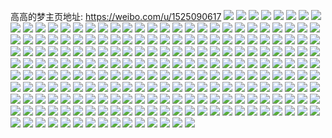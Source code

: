 高高的梦主页地址: https://weibo.com/u/1525090617 
![](https://wx4.sinaimg.cn/mw2000/5ae70939gy1h8qxv9watkj23402c01kz.jpg) 
![](https://wx4.sinaimg.cn/mw2000/5ae70939gy1h8qtasy57wj23402c0u0x.jpg) 
![](https://wx4.sinaimg.cn/mw2000/5ae70939gy1h8qtb3obl2j21hc0u0jvr.jpg) 
![](https://wx4.sinaimg.cn/mw2000/5ae70939gy1h8l6dlj5mzj22c03407wj.jpg) 
![](https://wx4.sinaimg.cn/mw2000/5ae70939gy1h8j1botvurj20le0fmdgz.jpg) 
![](https://wx4.sinaimg.cn/mw2000/5ae70939gy1h8f58boj29j20u01hc19p.jpg) 
![](https://wx4.sinaimg.cn/mw2000/5ae70939gy1h89ojlpdcpj21hc0u0dib.jpg) 
![](https://wx4.sinaimg.cn/mw2000/5ae70939gy1h88jrdvigij213u0tugs3.jpg) 
![](https://wx4.sinaimg.cn/mw2000/5ae70939gy1h7z8hzcju4j213u0tth30.jpg) 
![](https://wx4.sinaimg.cn/mw2000/5ae70939gy1h7z8i6tuukj213u0ttk9l.jpg) 
![](https://wx4.sinaimg.cn/mw2000/5ae70939gy1h7xy0gug1aj21hc0u0ak8.jpg) 
![](https://wx4.sinaimg.cn/mw2000/5ae70939gy1h7wwy2lmi3j23402c0qv6.jpg) 
![](https://wx4.sinaimg.cn/mw2000/5ae70939gy1h7wwy4gg7bj23402c0e82.jpg) 
![](https://wx4.sinaimg.cn/mw2000/5ae70939gy1h7vob7hu6qj20u00tvwgt.jpg) 
![](https://wx4.sinaimg.cn/mw2000/5ae70939gy1h7vodu0d9bj22c0340kjl.jpg) 
![](https://wx4.sinaimg.cn/mw2000/5ae70939gy1h7vpftxbjmj22c0340e82.jpg) 
![](https://wx4.sinaimg.cn/mw2000/5ae70939gy1h7vq8d7i7bj20u00uotb5.jpg) 
![](https://wx4.sinaimg.cn/mw2000/5ae70939gy1h7vav1bwedj22c0340kjm.jpg) 
![](https://wx4.sinaimg.cn/mw2000/5ae70939gy1h7uj3xuoorj22c03401kx.jpg) 
![](https://wx4.sinaimg.cn/mw2000/5ae70939gy1h7uj3yz30qj22c03404p6.jpg) 
![](https://wx4.sinaimg.cn/mw2000/5ae70939gy1h7t2szlfxcj20tu13fgvn.jpg) 
![](https://wx4.sinaimg.cn/mw2000/5ae70939gy1h7r90cf5wfj21f70d6dks.jpg) 
![](https://wx4.sinaimg.cn/mw2000/5ae70939gy1h7oox9fujrj20tu13un2s.jpg) 
![](https://wx4.sinaimg.cn/mw2000/5ae70939gy1h7ooxrn2j5j20tu13un5e.jpg) 
![](https://wx4.sinaimg.cn/mw2000/5ae70939gy1h7nlbf5pvqj22c0340npd.jpg) 
![](https://wx4.sinaimg.cn/mw2000/5ae70939gy1h7nlbhir1wj23402c01ky.jpg) 
![](https://wx4.sinaimg.cn/mw2000/5ae70939gy1h7nlbjmlv3j23402c0qv5.jpg) 
![](https://wx4.sinaimg.cn/mw2000/5ae70939gy1h7ld790dsej22c03404qq.jpg) 
![](https://wx4.sinaimg.cn/mw2000/5ae70939gy1h7ld7b3r1lj23402c07wh.jpg) 
![](https://wx4.sinaimg.cn/mw2000/5ae70939gy1h7ld7ce3nzj23402c0npd.jpg) 
![](https://wx4.sinaimg.cn/mw2000/5ae70939gy1h7j0bg2da1j23402c0u0x.jpg) 
![](https://wx4.sinaimg.cn/mw2000/5ae70939gy1h7j0bdkie4j23402c01ky.jpg) 
![](https://wx4.sinaimg.cn/mw2000/5ae70939gy1h7glqucutqj23402c0kjl.jpg) 
![](https://wx4.sinaimg.cn/mw2000/5ae70939gy1h7glqxcvawj23402c0kjl.jpg) 
![](https://wx4.sinaimg.cn/mw2000/5ae70939gy1h7glqz807fj23402c0e81.jpg) 
![](https://wx4.sinaimg.cn/mw2000/5ae70939gy1h7glqr8d97j22c0340x6p.jpg) 
![](https://wx4.sinaimg.cn/mw2000/5ae70939gy1h7gkcak3k2j20j90sgdi1.jpg) 
![](https://wx4.sinaimg.cn/mw2000/5ae70939gy1h7gkca32zcj20qd0pdjv6.jpg) 
![](https://wx4.sinaimg.cn/mw2000/5ae70939gy1h7fj8gm5hvj23402c04qq.jpg) 
![](https://wx4.sinaimg.cn/mw2000/5ae70939gy1h7fj8ehnhpj23402c0qv5.jpg) 
![](https://wx4.sinaimg.cn/mw2000/5ae70939gy1h7e8s0ilj8j23402c04qq.jpg) 
![](https://wx4.sinaimg.cn/mw2000/5ae70939gy1h7e8ryeldgj23402c0kjl.jpg) 
![](https://wx4.sinaimg.cn/mw2000/5ae70939gy1h7e8s2sa6sj23402c0kjl.jpg) 
![](https://wx4.sinaimg.cn/mw2000/5ae70939gy1h79tg6l60pj23402c0hdt.jpg) 
![](https://wx4.sinaimg.cn/mw2000/5ae70939gy1h79tg89qj1j22c0340e82.jpg) 
![](https://wx4.sinaimg.cn/mw2000/5ae70939gy1h79tg5ffd4j23402c0u0x.jpg) 
![](https://wx4.sinaimg.cn/mw2000/5ae70939gy1h78mseurx3j20lc0sgwqv.jpg) 
![](https://wx4.sinaimg.cn/mw2000/5ae70939gy1h78mscqo3uj23402c0kjl.jpg) 
![](https://wx4.sinaimg.cn/mw2000/5ae70939gy1h78msdzbx8j23402c0hdt.jpg) 
![](https://wx4.sinaimg.cn/mw2000/5ae70939gy1h786riy8dcj20n00uotbt.jpg) 
![](https://wx4.sinaimg.cn/mw2000/5ae70939gy1h77cj6teifj23402c0hdt.jpg) 
![](https://wx4.sinaimg.cn/mw2000/5ae70939gy1h77cj4hftlj23402c0x6p.jpg) 
![](https://wx4.sinaimg.cn/mw2000/5ae70939gy1h77ck15eilj20u01sxwmd.jpg) 
![](https://wx4.sinaimg.cn/mw2000/5ae70939gy1h76b22gycqj22c03401ky.jpg) 
![](https://wx4.sinaimg.cn/mw2000/5ae70939gy1h76b25nj6uj22c0340npe.jpg) 
![](https://wx4.sinaimg.cn/mw2000/5ae70939gy1h76b27l4amj23402c0e81.jpg) 
![](https://wx4.sinaimg.cn/mw2000/5ae70939gy1h76b29ruzej23402c07wi.jpg) 
![](https://wx4.sinaimg.cn/mw2000/5ae70939gy1h765v6tehej20hs0a075w.jpg) 
![](https://wx4.sinaimg.cn/mw2000/5ae70939gy1h7662am4knj20hs08r0tv.jpg) 
![](https://wx4.sinaimg.cn/mw2000/5ae70939gy1h7662awnjkj20j60b1gnr.jpg) 
![](https://wx4.sinaimg.cn/mw2000/5ae70939gy1h7662b6rftj20hs0a0dhg.jpg) 
![](https://wx4.sinaimg.cn/mw2000/5ae70939gy1h73ydb2qukj23402c0hdu.jpg) 
![](https://wx4.sinaimg.cn/mw2000/5ae70939gy1h73yd8tehdj23402c0hdt.jpg) 
![](https://wx4.sinaimg.cn/mw2000/5ae70939gy1h73ydcxxt8j23402c0hdt.jpg) 
![](https://wx4.sinaimg.cn/mw2000/5ae70939gy1h73npet23zj20yi0emqd8.jpg) 
![](https://wx4.sinaimg.cn/mw2000/5ae70939gy1h72stg5vbtj23402c0b29.jpg) 
![](https://wx4.sinaimg.cn/mw2000/5ae70939gy1h72sticvupj23402c07wh.jpg) 
![](https://wx4.sinaimg.cn/mw2000/5ae70939gy1h72stkb3l7j22c0340x6p.jpg) 
![](https://wx4.sinaimg.cn/mw2000/5ae70939gy1h72ste81pnj23402c0npd.jpg) 
![](https://wx4.sinaimg.cn/mw2000/5ae70939gy1h71flfsa7nj213u0ttqr3.jpg) 
![](https://wx4.sinaimg.cn/mw2000/5ae70939gy1h71flim0uqj22c03404qr.jpg) 
![](https://wx4.sinaimg.cn/mw2000/5ae70939gy1h71flli1m5j22c0340kjn.jpg) 
![](https://wx4.sinaimg.cn/mw2000/5ae70939gy1h71fld9ixnj22c0340e82.jpg) 
![](https://wx4.sinaimg.cn/mw2000/5ae70939gy1h70m7hxfiij21ww1nctdr.jpg) 
![](https://wx4.sinaimg.cn/mw2000/5ae70939gy1h70h0zobdhj20u00scdi7.jpg) 
![](https://wx4.sinaimg.cn/mw2000/5ae70939gy1h6y6goi9w0j22c0340b2a.jpg) 
![](https://wx4.sinaimg.cn/mw2000/5ae70939gy1h6y6gr9gozj22c0340b2a.jpg) 
![](https://wx4.sinaimg.cn/mw2000/5ae70939gy1h6y6gsgl5cj22c0340dk3.jpg) 
![](https://wx4.sinaimg.cn/mw2000/5ae70939gy1h6y6gk9nn1j22c0340qe2.jpg) 
![](https://wx4.sinaimg.cn/mw2000/5ae70939gy1h6y6gubecnj22c0340x54.jpg) 
![](https://wx4.sinaimg.cn/mw2000/5ae70939gy1h6y6hojo0dj22c0340tqv.jpg) 
![](https://wx4.sinaimg.cn/mw2000/5ae70939gy1h6y3nbh8glj20wi1yck99.jpg) 
![](https://wx4.sinaimg.cn/mw2000/5ae70939gy1h6y3naa6bcj20wi1yc1ky.jpg) 
![](https://wx4.sinaimg.cn/mw2000/5ae70939gy1h6wx8wvabej22c0340u0x.jpg) 
![](https://wx4.sinaimg.cn/mw2000/5ae70939gy1h6wx8peuhvj23402c0kjl.jpg) 
![](https://wx4.sinaimg.cn/mw2000/5ae70939gy1h6wx8s4uqqj23402c0x6p.jpg) 
![](https://wx4.sinaimg.cn/mw2000/5ae70939gy1h6wx8ukll2j22c03401ky.jpg) 
![](https://wx4.sinaimg.cn/mw2000/5ae70939gy1h6wv585l1jj23402c0npf.jpg) 
![](https://wx4.sinaimg.cn/mw2000/5ae70939gy1h6w3zw4ionj23402c0hdu.jpg) 
![](https://wx4.sinaimg.cn/mw2000/5ae70939gy1h6tibjpwttj23402c0b29.jpg) 
![](https://wx4.sinaimg.cn/mw2000/5ae70939gy1h6tibm5mobj23402c0qv5.jpg) 
![](https://wx4.sinaimg.cn/mw2000/5ae70939gy1h6rbtv3ivjj20u0190wn4.jpg) 
![](https://wx4.sinaimg.cn/mw2000/5ae70939gy1h6r8vw4xxaj23402c04qq.jpg) 
![](https://wx4.sinaimg.cn/mw2000/5ae70939gy1h6r8vy9nspj23402c0qv5.jpg) 
![](https://wx4.sinaimg.cn/mw2000/5ae70939gy1h6r8vzzwcmj23402c0e81.jpg) 
![](https://wx4.sinaimg.cn/mw2000/5ae70939gy1h6pm7knamoj23402c0qv6.jpg) 
![](https://wx4.sinaimg.cn/mw2000/5ae70939gy1h6pm7j7u25j22c0340npe.jpg) 
![](https://wx4.sinaimg.cn/mw2000/5ae70939gy1h6oydtbnt0j23402c0u0x.jpg) 
![](https://wx4.sinaimg.cn/mw2000/5ae70939gy1h6oydr0b9tj22c0340qv5.jpg) 
![](https://wx4.sinaimg.cn/mw2000/5ae70939gy1h6mme52v7ij22c0340e82.jpg) 
![](https://wx4.sinaimg.cn/mw2000/5ae70939gy1h6mme2mem3j23402c0hdt.jpg) 
![](https://wx4.sinaimg.cn/mw2000/5ae70939gy1h6lqfrpgi0j22c0340u0y.jpg) 
![](https://wx4.sinaimg.cn/mw2000/5ae70939gy1h6lgpuamfrj23402c0kjl.jpg) 
![](https://wx4.sinaimg.cn/mw2000/5ae70939gy1h6lgpw2iupj23402c0b29.jpg) 
![](https://wx4.sinaimg.cn/mw2000/5ae70939gy1h6lgpxwltxj23402c0e81.jpg) 
![](https://wx4.sinaimg.cn/mw2000/5ae70939gy1h6lgpzutcnj23402c0e81.jpg) 
![](https://wx4.sinaimg.cn/mw2000/5ae70939gy1h6ld7fauu0j20v91von63.jpg) 
![](https://wx4.sinaimg.cn/mw2000/5ae70939gy1h6fpkq7hk8j23402c0hdt.jpg) 
![](https://wx4.sinaimg.cn/mw2000/5ae70939gy1h6fpko6ma9j22c0340b29.jpg) 
![](https://wx4.sinaimg.cn/mw2000/5ae70939gy1h6fpksatjhj22c0340b2a.jpg) 
![](https://wx4.sinaimg.cn/mw2000/5ae70939gy1h6ffvd8qhdj22c03404qq.jpg) 
![](https://wx4.sinaimg.cn/mw2000/5ae70939gy1h6ffvf3b2dj22c0340b2a.jpg) 
![](https://wx4.sinaimg.cn/mw2000/5ae70939gy1h6eo30k6w2j23402c0qv6.jpg) 
![](https://wx4.sinaimg.cn/mw2000/5ae70939gy1h6eo32a3dxj23402c0b29.jpg) 
![](https://wx4.sinaimg.cn/mw2000/5ae70939gy1h6eo2ylcmij22c0340e83.jpg) 
![](https://wx4.sinaimg.cn/mw2000/5ae70939gy1h6dgj0tcqcj20ij0ie41d.jpg) 
![](https://wx4.sinaimg.cn/mw2000/5ae70939gy1h6db9qdpvcj20wi1yc1kx.jpg) 
![](https://wx4.sinaimg.cn/mw2000/5ae70939gy1h6db85vcv7j20il0idtd3.jpg) 
![](https://wx4.sinaimg.cn/mw2000/5ae70939gy1h69v4sqic7j23402c0kjm.jpg) 
![](https://wx4.sinaimg.cn/mw2000/5ae70939gy1h69v4v2kuaj23402c0u0x.jpg) 
![](https://wx4.sinaimg.cn/mw2000/5ae70939gy1h69v4wyug9j23402c0e81.jpg) 
![](https://wx4.sinaimg.cn/mw2000/5ae70939gy1h69v4qdx1vj23402c07wi.jpg) 
![](https://wx4.sinaimg.cn/mw2000/5ae70939gy1h69rkh5bnlj22c0340e83.jpg) 
![](https://wx4.sinaimg.cn/mw2000/5ae70939gy1h69rkj9xnjj22c03401kz.jpg) 
![](https://wx4.sinaimg.cn/mw2000/5ae70939gy1h69rkl612tj22c03401kz.jpg) 
![](https://wx4.sinaimg.cn/mw2000/5ae70939gy1h69rkn4f9fj22c0340hdu.jpg) 
![](https://wx4.sinaimg.cn/mw2000/5ae70939gy1h69rkp1k9nj22c03404qr.jpg) 
![](https://wx4.sinaimg.cn/mw2000/5ae70939gy1h69rkesgsaj22c0340u0y.jpg) 
![](https://wx4.sinaimg.cn/mw2000/5ae70939gy1h66zqkwy7jj20yk1a2gpi.jpg) 
![](https://wx4.sinaimg.cn/mw2000/5ae70939gy1h65uzdwbxbj22c0340kjm.jpg) 
![](https://wx4.sinaimg.cn/mw2000/5ae70939gy1h65t4rzm8uj20u00mywqg.jpg) 
![](https://wx4.sinaimg.cn/mw2000/5ae70939gy1h5zh6j97ysj22c0340npe.jpg) 
![](https://wx4.sinaimg.cn/mw2000/5ae70939gy1h5zh6lcz7zj23402c07wi.jpg) 
![](https://wx4.sinaimg.cn/mw2000/5ae70939gy1h5zh6ntgo3j23402c04qp.jpg) 
![](https://wx4.sinaimg.cn/mw2000/5ae70939gy1h5zhd6sy4ej23402c0kjl.jpg) 
![](https://wx4.sinaimg.cn/mw2000/5ae70939gy1h5xrv7t8vuj22c03404qr.jpg) 
![](https://wx4.sinaimg.cn/mw2000/5ae70939gy1h5xpit8wzaj20wi1ycapv.jpg) 
![](https://wx4.sinaimg.cn/mw2000/5ae70939gy1h5tlyckpubj23402c0x6p.jpg) 
![](https://wx4.sinaimg.cn/mw2000/5ae70939gy1h5rft80rhqj23402c07wh.jpg) 
![](https://wx4.sinaimg.cn/mw2000/5ae70939gy1h5rft63pdwj23402c0kjl.jpg) 
![](https://wx4.sinaimg.cn/mw2000/5ae70939gy1h5rft9xb8sj23402c0kjl.jpg) 
![](https://wx4.sinaimg.cn/mw2000/5ae70939gy1h5rftc0aoij22c0340kjm.jpg) 
![](https://wx4.sinaimg.cn/mw2000/5ae70939gy1h5p781fiydj23402c07wk.jpg) 
![](https://wx4.sinaimg.cn/mw2000/5ae70939gy1h5p77z8vd4j22c0340b2c.jpg) 
![](https://wx4.sinaimg.cn/mw2000/5ae70939gy1h5mt4ptxadj20i20le0us.jpg) 
![](https://wx4.sinaimg.cn/mw2000/5ae70939gy1h5lm045trnj22c0340e82.jpg) 
![](https://wx4.sinaimg.cn/mw2000/5ae70939gy1h5lm01mdcwj23402c0x6p.jpg) 
![](https://wx4.sinaimg.cn/mw2000/5ae70939gy1h5jft117bkj20e60amgmf.jpg) 
![](https://wx4.sinaimg.cn/mw2000/5ae70939gy1h5ia38mbmxj22c0340u0y.jpg) 
![](https://wx4.sinaimg.cn/mw2000/5ae70939gy1h5gzpl5vabj23402c0hdt.jpg) 
![](https://wx4.sinaimg.cn/mw2000/5ae70939gy1h5gzpjdjdoj22c0340u0y.jpg) 
![](https://wx4.sinaimg.cn/mw2000/5ae70939gy1h5fh3za64cj213u0tthax.jpg) 
![](https://wx4.sinaimg.cn/mw2000/5ae70939gy1h5eoxmu2wwj22c03404qq.jpg) 
![](https://wx4.sinaimg.cn/mw2000/5ae70939gy1h5eoxkp38cj23402c0u0y.jpg) 
![](https://wx4.sinaimg.cn/mw2000/5ae70939gy1h5dmeuo3h1j23402c0hdt.jpg) 
![](https://wx4.sinaimg.cn/mw2000/5ae70939gy1h5dmesw4faj23402c0qv5.jpg) 
![](https://wx4.sinaimg.cn/mw2000/5ae70939gy1h5dmernxfxj23402c0u0x.jpg) 
![](https://wx4.sinaimg.cn/mw2000/5ae70939gy1h5bfx9m6idj20j60vydjh.jpg) 
![](https://wx4.sinaimg.cn/mw2000/5ae70939gy1h5b4hsqxtoj22c03407wi.jpg) 
![](https://wx4.sinaimg.cn/mw2000/5ae70939gy1h5b4laqcwoj22c0340b29.jpg) 
![](https://wx4.sinaimg.cn/mw2000/5ae70939gy1h57p3s5iqcj22c0340kjo.jpg) 
![](https://wx4.sinaimg.cn/mw2000/5ae70939gy1h57p3vbngzj23402c0qv5.jpg) 
![](https://wx4.sinaimg.cn/mw2000/5ae70939gy1h57p617vpvj23402c07wi.jpg) 
![](https://wx4.sinaimg.cn/mw2000/5ae70939gy1h55cewkcffj23402c07wi.jpg) 
![](https://wx4.sinaimg.cn/mw2000/5ae70939gy1h55cerfv02j23402c0e81.jpg) 
![](https://wx4.sinaimg.cn/mw2000/5ae70939gy1h55ceyso1kj23402c0e81.jpg) 
![](https://wx4.sinaimg.cn/mw2000/5ae70939gy1h55chuibkoj23402c07wi.jpg) 
![](https://wx4.sinaimg.cn/mw2000/5ae70939gy1h51w6obw8fj23402c0kjl.jpg) 
![](https://wx4.sinaimg.cn/mw2000/5ae70939gy1h51w6q9b88j23402c0hdt.jpg) 
![](https://wx4.sinaimg.cn/mw2000/5ae70939gy1h51w6s1k76j23402c0u0x.jpg) 
![](https://wx4.sinaimg.cn/mw2000/5ae70939gy1h51w6tjbjfj23402c01kx.jpg) 
![](https://wx4.sinaimg.cn/mw2000/5ae70939gy1h51w6vvz1cj23402c0u0z.jpg) 
![](https://wx4.sinaimg.cn/mw2000/5ae70939gy1h51w6yee28j22c03407uq.jpg) 
![](https://wx4.sinaimg.cn/mw2000/5ae70939gy1h4zfx6ma54j20u01d0789.jpg) 
![](https://wx4.sinaimg.cn/mw2000/5ae70939gy1h4yf3xb8spj20le0kbq67.jpg) 
![](https://wx4.sinaimg.cn/mw2000/5ae70939gy1h4v4b21byaj22c0340qv7.jpg) 
![](https://wx4.sinaimg.cn/mw2000/5ae70939gy1h4swl0gylaj21400u0wkr.jpg) 
![](https://wx4.sinaimg.cn/mw2000/5ae70939gy1h4swkzuwdkj20i40lwaet.jpg) 
![](https://wx4.sinaimg.cn/mw2000/5ae70939gy1h4p9x6ut7rj20hs0kngov.jpg) 
![](https://wx4.sinaimg.cn/mw2000/5ae70939gy1h4p9x6d85qj20j60jeag2.jpg) 
![](https://wx4.sinaimg.cn/mw2000/5ae70939gy1h4mxwwou65j22c0340u0x.jpg) 
![](https://wx4.sinaimg.cn/mw2000/5ae70939gy1h4mxwy7dp3j22c0340kjl.jpg) 
![](https://wx4.sinaimg.cn/mw2000/5ae70939ly1h4lx2crsbkj20c80c8gln.jpg) 
![](https://wx4.sinaimg.cn/mw2000/5ae70939gy1h4lp9nli9cj23402c0qv5.jpg) 
![](https://wx4.sinaimg.cn/mw2000/5ae70939gy1h4lp9q518jj22c0340e81.jpg) 
![](https://wx4.sinaimg.cn/mw2000/5ae70939gy1h4lp9sjtfuj23402c0npd.jpg) 
![](https://wx4.sinaimg.cn/mw2000/5ae70939gy1h4jhc03l90j21o0280u0y.jpg) 
![](https://wx4.sinaimg.cn/mw2000/5ae70939gy1h4i9fe0zhjj23402c0qv5.jpg) 
![](https://wx4.sinaimg.cn/mw2000/5ae70939gy1h4i9fgkhmyj23402c07wi.jpg) 
![](https://wx4.sinaimg.cn/mw2000/5ae70939gy1h4i9fj58zlj23402c0e81.jpg) 
![](https://wx4.sinaimg.cn/mw2000/5ae70939gy1h4i9fm7bugj23402c0kjl.jpg) 
![](https://wx4.sinaimg.cn/mw2000/5ae70939gy1h4i9fbiuv2j23402c0b29.jpg) 
![](https://wx4.sinaimg.cn/mw2000/5ae70939gy1h4i9fomr67j23402c0kjl.jpg) 
![](https://wx4.sinaimg.cn/mw2000/5ae70939gy1h4h5y6mn2aj20tf0qyte3.jpg) 
![](https://wx4.sinaimg.cn/mw2000/5ae70939gy1h4h5y9vjvjj22c0340hdu.jpg) 
![](https://wx4.sinaimg.cn/mw2000/5ae70939ly1h4eve90xqaj223y1a0ah8.jpg) 
![](https://wx4.sinaimg.cn/mw2000/5ae70939ly1h4drb5gwlbj206i07r748.jpg) 
![](https://wx4.sinaimg.cn/mw2000/5ae70939gy1h4co7io5m3j21yc0winpd.jpg) 
![](https://wx4.sinaimg.cn/mw2000/5ae70939ly1h4c3ppapk2j20xc0w0whn.jpg) 
![](https://wx4.sinaimg.cn/mw2000/5ae70939ly1h4c0bvb4gsj20zg1ba0v9.jpg) 
![](https://wx4.sinaimg.cn/mw2000/5ae70939gy1h4bbwj3lt5j21hc0u0jxy.jpg) 
![](https://wx4.sinaimg.cn/mw2000/5ae70939gy1h4a4e7s5mfj23402c0u0y.jpg) 
![](https://wx4.sinaimg.cn/mw2000/5ae70939gy1h4a4ezu0phj23402c07wh.jpg) 
![](https://wx4.sinaimg.cn/mw2000/5ae70939gy1h4a4exl2gcj23402c0b29.jpg) 
![](https://wx4.sinaimg.cn/mw2000/5ae70939gy1h4a4f2ah63j23402c07wi.jpg) 
![](https://wx4.sinaimg.cn/mw2000/5ae70939gy1h47axhqqoqj22c03401kz.jpg) 
![](https://wx4.sinaimg.cn/mw2000/5ae70939gy1h44504t3wwj20mi0u07kx.jpg) 
![](https://wx4.sinaimg.cn/mw2000/5ae70939gy1h3xhhhc0xgj22c0340e83.jpg) 
![](https://wx4.sinaimg.cn/mw2000/5ae70939gy1h3xhhiyj37j23402c0qv5.jpg) 
![](https://wx4.sinaimg.cn/mw2000/5ae70939gy1h3xhhl8zg6j23402c0e81.jpg) 
![](https://wx4.sinaimg.cn/mw2000/5ae70939gy1h3xhhmc47fj23402c04qp.jpg) 
![](https://wx4.sinaimg.cn/mw2000/5ae70939gy1h3xhhnjsb4j23402c0u0x.jpg) 
![](https://wx4.sinaimg.cn/mw2000/5ae70939gy1h3xhhetgkqj23402c0x6p.jpg) 
![](https://wx4.sinaimg.cn/mw2000/5ae70939gy1h3rv42j8ftj20tu13u4qp.jpg) 
![](https://wx4.sinaimg.cn/mw2000/5ae70939gy1h3o6hplww8j22c03407wh.jpg) 
![](https://wx4.sinaimg.cn/mw2000/5ae70939gy1h3mhxgdwipj20jg0jgq45.jpg) 
![](https://wx4.sinaimg.cn/mw2000/5ae70939gy1h3ltwp6cs1j22c0340e82.jpg) 
![](https://wx4.sinaimg.cn/mw2000/5ae70939gy1h3ltws1oodj23402c0u0z.jpg) 
![](https://wx4.sinaimg.cn/mw2000/5ae70939gy1h3ltwus3bij22c0340b2c.jpg) 
![](https://wx4.sinaimg.cn/mw2000/5ae70939gy1h3ltwy9jk8j22c0340b2b.jpg) 
![](https://wx4.sinaimg.cn/mw2000/5ae70939gy1h3ltwma167j22c0340x6q.jpg) 
![](https://wx4.sinaimg.cn/mw2000/5ae70939gy1h3ltx0u3t1j22c0340kjm.jpg) 
![](https://wx4.sinaimg.cn/mw2000/5ae70939gy1h3h8gqa6gej22c0340kjn.jpg) 
